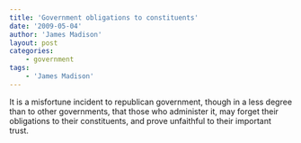 ```yaml
---
title: 'Government obligations to constituents'
date: '2009-05-04'
author: 'James Madison'
layout: post
categories:
    - government
tags:
    - 'James Madison'
---
```


It is a misfortune incident to republican government, though in a less degree than to other governments, that those who administer it, may forget their obligations to their constituents, and prove unfaithful to their important trust.
